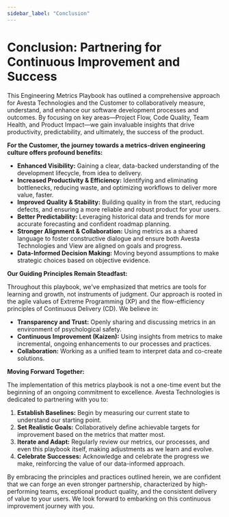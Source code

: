 ```yaml
---
sidebar_label: "Conclusion"
---
```


# Conclusion: Partnering for Continuous Improvement and Success

This Engineering Metrics Playbook has outlined a comprehensive approach for Avesta Technologies and the Customer to collaboratively measure, understand, and enhance our software development processes and outcomes. By focusing on key areas—Project Flow, Code Quality, Team Health, and Product Impact—we gain invaluable insights that drive productivity, predictability, and ultimately, the success of the product.

**For the Customer, the journey towards a metrics-driven engineering culture offers profound benefits:**

- **Enhanced Visibility:** Gaining a clear, data-backed understanding of the development lifecycle, from idea to delivery.
- **Increased Productivity & Efficiency:** Identifying and eliminating bottlenecks, reducing waste, and optimizing workflows to deliver more value, faster.
- **Improved Quality & Stability:** Building quality in from the start, reducing defects, and ensuring a more reliable and robust product for your users.
- **Better Predictability:** Leveraging historical data and trends for more accurate forecasting and confident roadmap planning.
- **Stronger Alignment & Collaboration:** Using metrics as a shared language to foster constructive dialogue and ensure both Avesta Technologies and View are aligned on goals and progress.
- **Data-Informed Decision Making:** Moving beyond assumptions to make strategic choices based on objective evidence.

**Our Guiding Principles Remain Steadfast:**

Throughout this playbook, we've emphasized that metrics are tools for learning and growth, not instruments of judgment. Our approach is rooted in the agile values of Extreme Programming (XP) and the flow-efficiency principles of Continuous Delivery (CD). We believe in:

- **Transparency and Trust:** Openly sharing and discussing metrics in an environment of psychological safety.
- **Continuous Improvement (Kaizen):** Using insights from metrics to make incremental, ongoing enhancements to our processes and practices.
- **Collaboration:** Working as a unified team to interpret data and co-create solutions.

**Moving Forward Together:**

The implementation of this metrics playbook is not a one-time event but the beginning of an ongoing commitment to excellence. Avesta Technologies is dedicated to partnering with you to:

1.  **Establish Baselines:** Begin by measuring our current state to understand our starting point.
2.  **Set Realistic Goals:** Collaboratively define achievable targets for improvement based on the metrics that matter most.
3.  **Iterate and Adapt:** Regularly review our metrics, our processes, and even this playbook itself, making adjustments as we learn and evolve.
4.  **Celebrate Successes:** Acknowledge and celebrate the progress we make, reinforcing the value of our data-informed approach.

By embracing the principles and practices outlined herein, we are confident that we can forge an even stronger partnership, characterized by high-performing teams, exceptional product quality, and the consistent delivery of value to your users. We look forward to embarking on this continuous improvement journey with you.

